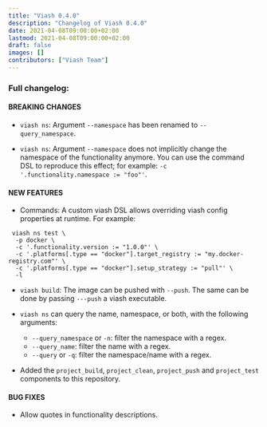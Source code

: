 ```yaml
---
title: "Viash 0.4.0"
description: "Changelog of Viash 0.4.0"
date: 2021-04-08T09:00:00+02:00
lastmod: 2021-04-08T09:00:00+02:00
draft: false
images: []
contributors: ["Viash Team"]
---
```


### Full changelog:

#### BREAKING CHANGES

* `viash ns`: Argument `--namespace` has been renamed to `--query_namespace`. 

* `viash ns`: Argument `--namespace` does not implicitly change the namespace of the functionality anymore.
  You can use the command DSL to reproduce this effect; for example: `-c '.functionality.namespace := "foo"'`.

#### NEW FEATURES

* Commands: A custom viash DSL allows overriding viash config properties at runtime. For example:

```
 viash ns test \
  -p docker \
  -c '.functionality.version := "1.0.0"' \
  -c '.platforms[.type == "docker"].target_registry := "my.docker-registry.com"' \
  -c '.platforms[.type == "docker"].setup_strategy := "pull"' \
  -l
```

* `viash build`: The image can be pushed with `--push`. The same can be done by passing `---push` 
  a viash executable.

* `viash ns` can query the name, namespace, or both, with the following arguments:
  - `--query_namespace` or `-n`: filter the namespace with a regex.
  - `--query_name`: filter the name with a regex.
  - `--query` or `-q`: filter the namespace/name with a regex.

* Added the `project_build`, `project_clean`, `project_push` and `project_test` components to this repository.

#### BUG FIXES

* Allow quotes in functionality descriptions.
